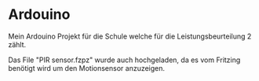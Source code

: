 # Ardouino
Mein Ardouino Projekt für die Schule welche für die Leistungsbeurteilung 2 zählt.

Das File "PIR sensor.fzpz" wurde auch hochgeladen, da es vom Fritzing benötigt wird um den Motionsensor anzuzeigen.
